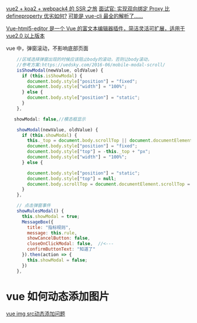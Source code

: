 [vue2 + koa2 + webpack4 的 SSR 之旅](https://juejin.im/post/5ab7bfe3f265da237b220e1e)
[面试官: 实现双向绑定 Proxy 比 defineproperty 优劣如何?](https://juejin.im/post/5acd0c8a6fb9a028da7cdfaf)
[可能是 vue-cli 最全的解析了……](https://juejin.im/post/5b2872516fb9a00e8626e34f#heading-1)

[Vue-html5-editor 是一个 Vue 的富文本编辑器插件，简洁灵活可扩展，适用于 vue2.0 以上版本](https://github.com/PeakTai/vue-html5-editor)

vue 中，弹窗滚动，不影响底部页面

```js
    //区域选择弹窗出现的时候应该阻止body的滚动，否则让body滚动，
    //参考方案:https://uedsky.com/2016-06/mobile-modal-scroll/
    isShowModal(newValue, oldValue) {
      if (this.isShowModal) {
        document.body.style["position"] = "fixed";
        document.body.style["width"] = "100%";
      } else {
        document.body.style["position"] = "static";
      }
    },

   showModal: false,//模态框显示 

    showModal(newValue, oldValue) {
      if (this.showModal) {
        this._top = document.body.scrollTop || document.documentElement.scrollTop
        document.body.style["position"] = "fixed";
        document.body.style["top"] = -this._top + "px";
        document.body.style["width"] = "100%";
      } else {

        document.body.style["position"] = "static";
        document.body.style["top"] = null;
        document.body.scrollTop = document.documentElement.scrollTop = this._top;
      }
    },

    // 点击弹窗事件
    showRulesModal() {
      this.showModal = true;
      MessageBox({
        title: "指标规则",
        message: this.rule,
        showCancelButton: false,  
        closeOnClickModal: false,  //<---
        confirmButtonText: "知道了"
      }).then(action => {
        this.showModal = false;
      })
    },
```


# vue 如何动态添加图片
[vue img src动态添加问题](https://segmentfault.com/q/1010000009553629)